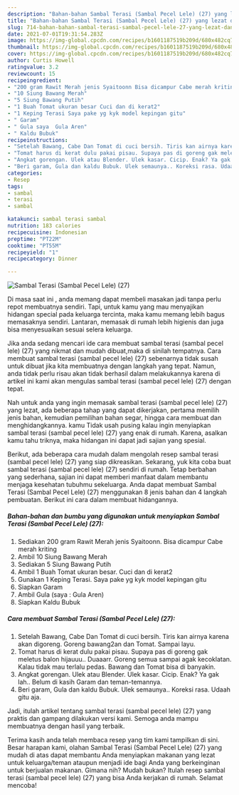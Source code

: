 ```yaml
---
description: "Bahan-bahan Sambal Terasi (Sambal Pecel Lele) (27) yang lezat dan Mudah Dibuat"
title: "Bahan-bahan Sambal Terasi (Sambal Pecel Lele) (27) yang lezat dan Mudah Dibuat"
slug: 714-bahan-bahan-sambal-terasi-sambal-pecel-lele-27-yang-lezat-dan-mudah-dibuat
date: 2021-07-01T19:31:54.283Z
image: https://img-global.cpcdn.com/recipes/b1601187519b209d/680x482cq70/sambal-terasi-sambal-pecel-lele-27-foto-resep-utama.jpg
thumbnail: https://img-global.cpcdn.com/recipes/b1601187519b209d/680x482cq70/sambal-terasi-sambal-pecel-lele-27-foto-resep-utama.jpg
cover: https://img-global.cpcdn.com/recipes/b1601187519b209d/680x482cq70/sambal-terasi-sambal-pecel-lele-27-foto-resep-utama.jpg
author: Curtis Howell
ratingvalue: 3.2
reviewcount: 15
recipeingredient:
- "200 gram Rawit Merah jenis Syaitoonn Bisa dicampur Cabe merah kriting"
- "10 Siung Bawang Merah"
- "5 Siung Bawang Putih"
- "1 Buah Tomat ukuran besar Cuci dan di kerat2"
- "1 Keping Terasi Saya pake yg kyk model kepingan gitu"
- " Garam"
- " Gula saya  Gula Aren"
- " Kaldu Bubuk"
recipeinstructions:
- "Setelah Bawang, Cabe Dan Tomat di cuci bersih. Tiris kan airnya karena akan digoreng. Goreng bawang2an dan Tomat. Sampai layu."
- "Tomat harus di kerat dulu pakai pisau. Supaya pas di goreng gak meletus balon hijauuu.. Duaaarr. Goreng semua sampai agak kecoklatan. Kalau tidak mau terlalu pedas. Bawang dan Tomat bisa di banyakin."
- "Angkat gorengan. Ulek atau Blender. Ulek kasar. Cicip. Enak? Ya gak lah.. Belum di kasih Garam dan teman-temannya."
- "Beri garam, Gula dan kaldu Bubuk. Ulek semaunya.. Koreksi rasa. Udaah gitu aja."
categories:
- Resep
tags:
- sambal
- terasi
- sambal

katakunci: sambal terasi sambal 
nutrition: 183 calories
recipecuisine: Indonesian
preptime: "PT22M"
cooktime: "PT55M"
recipeyield: "1"
recipecategory: Dinner

---
```



![Sambal Terasi (Sambal Pecel Lele) (27)](https://img-global.cpcdn.com/recipes/b1601187519b209d/680x482cq70/sambal-terasi-sambal-pecel-lele-27-foto-resep-utama.jpg)

Di masa  saat ini , anda memang dapat membeli masakan jadi tanpa perlu repot membuatnya sendiri. Tapi, untuk kamu yang mau menyajikan hidangan special pada keluarga tercinta, maka kamu memang lebih bagus memasaknya sendiri. Lantaran, memasak di rumah lebih higienis dan juga bisa menyesuaikan sesuai selera keluarga.

Jika anda sedang mencari ide cara membuat sambal terasi (sambal pecel lele) (27) yang nikmat dan mudah dibuat,maka di sinilah tempatnya. Cara membuat sambal terasi (sambal pecel lele) (27)  sebenarnya tidak susah untuk dibuat jika kita membuatnya dengan langkah yang tepat. Namun, anda tidak perlu risau akan tidak berhasil dalam melakukannya 
karena di artikel ini kami akan mengulas sambal terasi (sambal pecel lele) (27) dengan tepat.  



Nah untuk anda yang ingin memasak sambal terasi (sambal pecel lele) (27) yang lezat, ada beberapa tahap yang dapat dikerjakan, pertama memilih jenis bahan, kemudian pemilihan bahan segar, hingga cara membuat dan menghidangkannya. kamu Tidak usah pusing kalau ingin menyiapkan sambal terasi (sambal pecel lele) (27) yang enak di rumah. Karena, asalkan kamu  tahu triknya, maka hidangan ini dapat jadi sajian yang spesial.

Berikut, ada beberapa cara mudah dalam mengolah resep sambal terasi (sambal pecel lele) (27) yang siap dikreasikan. Sekarang, yuk kita coba buat sambal terasi (sambal pecel lele) (27) sendiri di rumah. Tetap berbahan yang sederhana, sajian ini dapat memberi manfaat dalam membantu menjaga kesehatan tubuhmu sekeluarga. Anda dapat membuat Sambal Terasi (Sambal Pecel Lele) (27) menggunakan 8 jenis bahan dan 4 langkah pembuatan. Berikut ini cara dalam membuat hidangannya.

<!--inarticleads1-->

##### Bahan-bahan dan bumbu yang digunakan untuk menyiapkan Sambal Terasi (Sambal Pecel Lele) (27):

1. Sediakan 200 gram Rawit Merah jenis Syaitoonn. Bisa dicampur Cabe merah kriting
1. Ambil 10 Siung Bawang Merah
1. Sediakan 5 Siung Bawang Putih
1. Ambil 1 Buah Tomat ukuran besar. Cuci dan di kerat2
1. Gunakan 1 Keping Terasi. Saya pake yg kyk model kepingan gitu
1. Siapkan  Garam
1. Ambil  Gula (saya : Gula Aren)
1. Siapkan  Kaldu Bubuk




<!--inarticleads2-->

##### Cara membuat Sambal Terasi (Sambal Pecel Lele) (27):

1. Setelah Bawang, Cabe Dan Tomat di cuci bersih. Tiris kan airnya karena akan digoreng. Goreng bawang2an dan Tomat. Sampai layu.
1. Tomat harus di kerat dulu pakai pisau. Supaya pas di goreng gak meletus balon hijauuu.. Duaaarr. Goreng semua sampai agak kecoklatan. Kalau tidak mau terlalu pedas. Bawang dan Tomat bisa di banyakin.
1. Angkat gorengan. Ulek atau Blender. Ulek kasar. Cicip. Enak? Ya gak lah.. Belum di kasih Garam dan teman-temannya.
1. Beri garam, Gula dan kaldu Bubuk. Ulek semaunya.. Koreksi rasa. Udaah gitu aja.




Jadi, itulah artikel tentang  sambal terasi (sambal pecel lele) (27)  yang praktis dan gampang dilakukan versi kami. Semoga anda mampu membuatnya dengan hasil yang terbaik. 

Terima kasih anda telah membaca resep yang tim kami tampilkan di sini. Besar harapan kami, olahan  Sambal Terasi (Sambal Pecel Lele) (27) yang mudah di atas dapat membantu Anda menyiapkan makanan yang lezat untuk keluarga/teman ataupun menjadi ide bagi Anda yang berkeinginan untuk berjualan makanan. Gimana nih? Mudah bukan? Itulah resep sambal terasi (sambal pecel lele) (27) yang bisa Anda kerjakan di rumah. Selamat mencoba!

